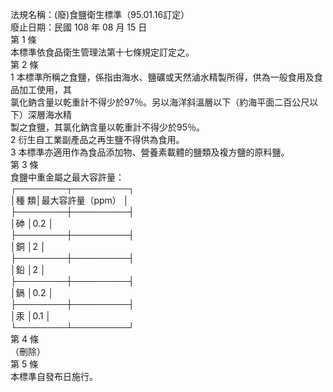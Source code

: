 法規名稱：(廢)食鹽衛生標準（95.01.16訂定）  
廢止日期：民國 108 年 08 月 15 日  
第 1 條  
本標準依食品衛生管理法第十七條規定訂定之。  
第 2 條  
1 本標準所稱之食鹽，係指由海水、鹽礦或天然滷水精製所得，供為一般食用及食品加工使用，其  
氯化鈉含量以乾重計不得少於97％。另以海洋斜溫層以下（約海平面二百公尺以下）深層海水精  
製之食鹽，其氯化鈉含量以乾重計不得少於95％。  
2 衍生自工業副產品之再生鹽不得供為食用。  
3 本標準亦適用作為食品添加物、營養素載體的鹽類及複方鹽的原料鹽。  
第 3 條  
食鹽中重金屬之最大容許量：  
┌────────┬─────────┐  
│種 類│最大容許量（ppm） │  
├────────┼─────────┤  
│砷 │0.2 │  
├────────┼─────────┤  
│銅 │2 │  
├────────┼─────────┤  
│鉛 │2 │  
├────────┼─────────┤  
│鎘 │0.2 │  
├────────┼─────────┤  
│汞 │0.1 │  
└────────┴─────────┘  
第 4 條  
（刪除）  
第 5 條  
本標準自發布日施行。  


